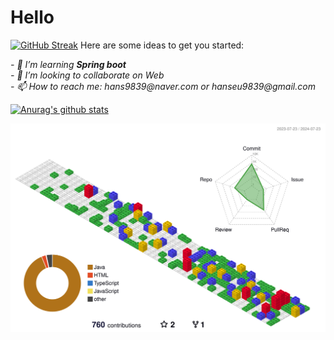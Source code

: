 # Hello 

[![GitHub Streak](https://streak-stats.demolab.com?user=&theme=dark&locale=ko&date_format=%5BY%20%5DM%20j&mode=weekly)](https://git.io/streak-stats)
Here are some ideas to get you started:
<p>
  <em>
- 🌱 I’m learning <b>Spring boot</b> <br>
- 👯 I’m looking to collaborate on Web<br>
- 📫 How to reach me: hans9839@naver.com  or hanseu9839@gmail.com 
   </em>
</p>

[![Anurag's github stats](https://github-readme-stats.vercel.app/api?username=hanseu9839)](https://github.com/anuraghazra/github-readme-stats)

![](./profile-3d-contrib/profile-gitblock.svg)
